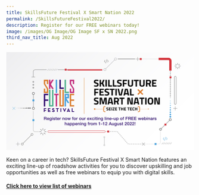 ```yaml
---
title: SkillsFuture Festival X Smart Nation 2022
permalink: /SkillsFutureFestival2022/
description: Register for our FREE webinars today!
image: /images/OG Image/OG Image SF x SN 2022.png
third_nav_title: Aug 2022
---
```

![](/images/OG%20Image/OG%20Image%20SF%20x%20SN%202022.png)

Keen on a career in tech? SkillsFuture Festival X Smart Nation features an exciting line-up of roadshow activities for you to discover upskilling and job opportunities as well as free webinars to equip you with digital skills.

#### [Click here to view list of webinars](https://skillsfuturefestival.sg/smart/h/Load?EI=b744yibj&Pg=smartnation)